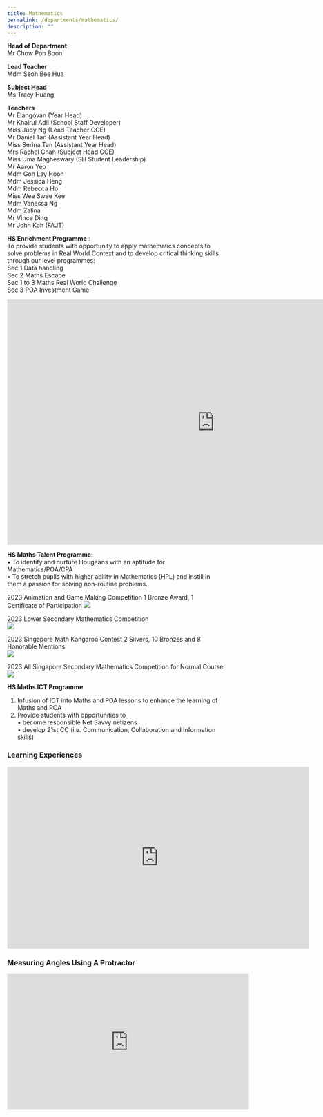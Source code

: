 ```yaml
---
title: Mathematics
permalink: /departments/mathematics/
description: ""
---
```

**Head of Department**  
Mr Chow Poh Boon  

**Lead Teacher**  
Mdm Seoh Bee Hua  

**Subject Head**  
Ms Tracy Huang  

**Teachers**  
Mr Elangovan (Year Head)  
Mr Khairul Adli (School Staff Developer)  
Miss Judy Ng (Lead Teacher CCE)  
Mr Daniel Tan (Assistant Year Head)  
Miss Serina Tan (Assistant Year Head)  
Mrs Rachel Chan (Subject Head CCE)  
Miss Uma Magheswary (SH Student Leadership)  
Mr Aaron Yeo  
Mdm Goh Lay Hoon  
Mdm Jessica Heng  
Mdm Rebecca Ho  
Miss Wee Swee Kee  
Mdm Vanessa Ng   
Mdm Zalina  
Mr Vince Ding  
Mr John Koh (FAJT)   
    

**HS Enrichment Programme**&nbsp;:&nbsp;   
To provide students with opportunity to apply mathematics concepts to solve problems in Real World Context and to develop critical thinking skills through our level programmes:  
Sec 1 Data handling   
Sec 2 Maths Escape  
Sec 1 to 3 Maths Real World Challenge  
Sec 3 POA Investment Game  
<iframe allowfullscreen="true" height="569" width="960" frameborder="0" src="https://docs.google.com/presentation/d/1j2MpKTHMFyQhV3guSxVkVzcG0RwxRhbHYxsengRZn4U/embed?start=true&amp;loop=true&amp;delayms=3000"></iframe>

**HS Maths Talent Programme:**  
•	To identify and nurture Hougeans with an aptitude for Mathematics/POA/CPA  
•	To stretch pupils with higher ability in Mathematics (HPL) and instill in them a passion for solving non-routine problems.

2023 Animation and Game Making Competition
1 Bronze Award, 1 Certificate of Participation
![](/images/Department/Math/animation%20ad%20game%20making%20competition_bronze%20award.jpeg)  
  
2023 Lower Secondary Mathematics Competition  
![](/images/Department/Math/lower%20sec%20math%20competition%20prize%20giving.jpeg)  

2023 Singapore Math Kangaroo Contest
2 Silvers, 10 Bronzes and 8 Honorable Mentions  
![](/images/Department/Math/singapore%20math%20kangaroo%20contest.jpeg)  
  
2023 All Singapore Secondary Mathematics Competition for Normal Course  
![](/images/Department/Math/all%20singapore%20math%20normal%20competition.jpeg)


**HS Maths ICT Programme**      
1.	Infusion of ICT into Maths and POA lessons to enhance the learning of Maths and POA  
2.	Provide students with opportunities to  
		•	become responsible Net Savvy netizens  
    •	develop 21st CC (i.e. Communication, Collaboration and information skills)
  

  


### Learning Experiences


<center><iframe src="https://docs.google.com/presentation/d/e/2PACX-1vQ9_ExhAuXNrGGLwGM1QPJtMip4FD8LpC-xq-5v6TpTIgmC2wLmb-AbtdLoR5ZOKEqrE7NAdmwns9cZ/embed?start=false&amp;loop=false&amp;delayms=3000" frameborder="0" width="700" height="422" allowfullscreen="true"></iframe></center>


### Measuring Angles Using A Protractor

<iframe width="560" height="315" src="https://www.youtube.com/embed/BU3uEeaz0gI" title="YouTube video player" frameborder="0" allow="accelerometer; autoplay; clipboard-write; encrypted-media; gyroscope; picture-in-picture; web-share" allowfullscreen=""></iframe>